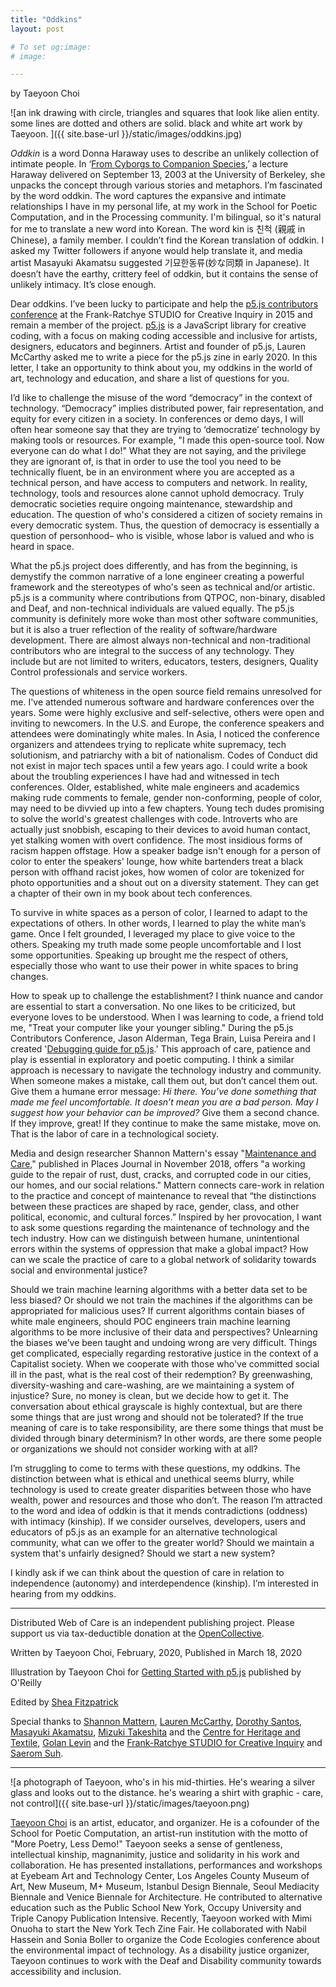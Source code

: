 ```yaml
---
title: "Oddkins"
layout: post

# To set og:image:
# image:  

---
```


by Taeyoon Choi

![an ink drawing with circle, triangles and squares that look like alien entity. some lines are dotted and others are solid. black and white art work by Taeyoon.  ]({{ site.base-url }}/static/images/oddkins.jpg)


*Oddkin* is a word Donna Haraway uses to describe an unlikely collection of intimate people. In ‘[From Cyborgs to Companion Species](https://www.youtube.com/watch?v=Q9gis7-Jads),’ a lecture Haraway delivered on September 13, 2003 at the University of Berkeley, she unpacks the concept through various stories and metaphors. I’m fascinated by the word oddkin. The word captures the expansive and intimate relationships I have in my personal life, at my work in the School for Poetic Computation, and in the Processing community. I'm bilingual, so it's natural for me to translate a new word into Korean. The word kin is 친척 (親戚 in Chinese), a family member. I couldn’t find the Korean translation of oddkin. I asked my Twitter followers if anyone would help translate it, and media artist Masayuki Akamatsu suggested 기묘한동류(妙な同類 in Japanese). It doesn’t have the earthy, crittery feel of oddkin, but it contains the sense of unlikely intimacy. It’s close enough.


Dear oddkins. I’ve been lucky to participate and help the [p5.js contributors conference](https://p5js.org/community/contributors-conference-2015.html) at the Frank-Ratchye STUDIO for Creative Inquiry in 2015 and remain a member of the project. [p5.js](https://p5js.org/) is a JavaScript library for creative coding, with a focus on making coding accessible and inclusive for artists, designers, educators and beginners. Artist and founder of p5.js, Lauren McCarthy asked me to write a piece for the p5.js zine in early 2020. In this letter, I take an opportunity to think about you, my oddkins in the world of art, technology and education, and share a list of questions for you.  

I’d like to challenge the misuse of the word “democracy” in the context of technology. “Democracy” implies distributed power, fair representation, and equity for every citizen in a society. In conferences or demo days, I will often hear someone say that they are trying to ‘democratize’ technology by making tools or resources. For example, "I made this open-source tool. Now everyone can do what I do!" What they are not saying, and the privilege they are ignorant of, is that in order to use the tool you need to be technically fluent, be in an environment where you are accepted as a technical person, and have access to computers and network. In reality, technology, tools and resources alone cannot uphold democracy. Truly democratic societies require ongoing maintenance, stewardship and education. The question of who's considered a citizen of society remains in every democratic system. Thus, the question of democracy is essentially a question of personhood– who is visible, whose labor is valued and who is heard in space. 

What the p5.js project does differently, and has from the beginning, is demystify the common narrative of a lone engineer creating a powerful framework and the stereotypes of who's seen as technical and/or artistic. p5.js is a community where contributions from QTPOC, non-binary, disabled and Deaf, and non-technical individuals  are valued equally. The p5.js community is definitely more woke than most other software communities, but it is also a truer reflection of the reality of software/hardware development. There are almost always non-technical and non-traditional contributors who are integral to the success of any technology. They include but are not limited to writers, educators, testers, designers, Quality Control professionals and service workers. 

The questions of whiteness in the open source field remains unresolved for me. I've attended numerous software and hardware conferences over the years. Some were highly exclusive and self-selective, others were open and inviting to newcomers. In the U.S. and Europe, the conference speakers and attendees were dominatingly white males. In Asia, I noticed the conference organizers and attendees trying to replicate white supremacy, tech solutionism, and patriarchy with a bit of nationalism. Codes of Conduct did not exist in major tech spaces until a few years ago. I could write a book about the troubling experiences I have had and witnessed in tech conferences. Older, established, white male engineers and academics making rude comments to female, gender non-conforming, people of color, may need to be divvied up into a few chapters. Young tech dudes promising to solve the world's greatest challenges with code. Introverts who are actually just snobbish, escaping to their devices to avoid human contact, yet stalking women with overt confidence. The most insidious forms of racism  happen offstage. How a speaker badge isn't enough for a person of color to enter the speakers' lounge, how white bartenders treat a black person with offhand racist jokes, how women of color are tokenized for photo opportunities and a shout out on a diversity statement. They can get a chapter of their own in my book about tech conferences.

To survive in white spaces as a person of color, I learned to adapt to the expectations of others. In other words, I learned to play the white man’s game. Once I felt grounded, I leveraged my place to give voice to the others. Speaking my truth made some people uncomfortable and I lost some opportunities. Speaking up brought me the respect of others, especially those who want to use their power in white spaces to bring changes. 

How to speak up to challenge the establishment? I think nuance and candor are essential to start a conversation. No one likes to be criticized, but everyone loves to be understood. When I was learning to code, a friend told me, "Treat your computer like your younger sibling." During the p5.js Contributors Conference, Jason Alderman, Tega Brain, Luisa Pereira and I created '[Debugging guide for p5.js](https://p5js.org/learn/debugging.html).' This approach of care, patience and play is essential in exploratory and poetic computing. I think a similar approach is necessary to navigate the technology industry and community. When someone makes a mistake, call them out, but don’t cancel them out. Give them a humane error message: *Hi there. You’ve done something that made me feel uncomfortable. It doesn’t mean you are a bad person. May I suggest how your behavior can be improved?* Give them a second chance. If they improve, great! If they continue to make the same mistake, move on. That is the labor of care in a technological society. 

Media and design researcher Shannon Mattern's essay "[Maintenance and Care](https://placesjournal.org/article/maintenance-and-care/?cn-reloaded=1)," published in Places Journal in November 2018, offers "a working guide to the repair of rust, dust, cracks, and corrupted code in our cities, our homes, and our social relations." Mattern connects care-work in relation to the practice and concept of maintenance to reveal that “the distinctions between these practices are shaped by race, gender, class, and other political, economic, and cultural forces.” Inspired by her provocation, I want to ask some questions regarding the maintenance of technology and the tech industry. How can we distinguish between humane, unintentional errors within the systems of oppression that make a global impact? How can we scale the practice of care to a global network of solidarity towards social and environmental justice?  

Should we train machine learning algorithms with a better data set to be less biased? Or should we not train the machines if the algorithms can be appropriated for malicious uses? If current algorithms contain biases of white male engineers, should POC engineers train machine learning algorithms to be more inclusive of their data and perspectives? Unlearning the biases we’ve been taught and undoing wrong are very difficult. Things get complicated, especially regarding restorative justice in the context of a Capitalist society. When we cooperate with those who've committed social ill in the past, what is the real cost of their redemption? By greenwashing, diversity-washing and care-washing, are we maintaining a system of injustice? Sure, no money is clean, but we decide how to get it. The conversation about ethical grayscale is highly contextual, but are there some things that are just wrong and should not be tolerated? If the true meaning of care is to take responsibility, are there some things that must be divided through binary determinism? In other words, are there some people or organizations we should not consider working with at all? 

I’m struggling to come to terms with these questions, my oddkins. The distinction between what is ethical and unethical seems blurry, while technology is used to create greater disparities between those who have wealth, power and resources and those who don’t. The reason I’m attracted to the word and idea of oddkin is that it mends contradictions (oddness) with intimacy (kinship). If we consider ourselves, developers, users and educators of p5.js as an example for an alternative technological community, what can we offer to the greater world? Should we maintain a system that's unfairly designed? Should we start a new system?
 
I kindly ask if we can think about the question of care in relation to independence (autonomy) and interdependence (kinship). I’m interested in hearing from my oddkins.  


--- 
 
Distributed Web of Care is an independent publishing project. Please support us via tax-deductible donation at the [OpenCollective](https://opencollective.com/distributed-web-of-care/).


Written by Taeyoon Choi, February, 2020, Published in March 18, 2020
 

Illustration by Taeyoon Choi for [Getting Started with p5.js](https://p5js.org/books/) published by O'Reilly

Edited by [Shea Fitzpatrick](http://sheafitz.com/) 

Special thanks to [Shannon Mattern](http://wordsinspace.net/shannon/), [Lauren McCarthy](lauren-mccarthy.com), [Dorothy Santos](https://dorothysantos.com/), [Masayuki Akamatsu](http://akamatsu.org/), [Mizuki Takeshita](https://twitter.com/mizuki0730) and the [Centre for Heritage and Textile](https://www.mill6chat.org/), [Golan Levin](http://www.flong.com/) and the [Frank-Ratchye STUDIO for Creative Inquiry](http://studioforcreativeinquiry.org/) and [Saerom Suh](https://www.instagram.com/saeromsuh/).   
 
 

--- 


![a photograph of Taeyoon, who's in his mid-thirties. He's wearing a silver glass and looks out to the distance. he's wearing a shirt with graphic - care, not control]({{ site.base-url }}/static/images/taeyoon.png)

[Taeyoon Choi](https://taeyoonchoi.com) is an artist, educator, and organizer. He is a cofounder of the School for Poetic Computation, an artist-run institution with the motto of "More Poetry, Less Demo!" Taeyoon seeks a sense of gentleness, intellectual kinship, magnanimity, justice and solidarity in his work and collaboration. He has presented installations, performances and workshops at Eyebeam Art and Technology Center, Los Angeles County Museum of Art, New Museum, M+ Museum, Istanbul Design Biennale, Seoul Mediacity Biennale and Venice Biennale for Architecture. He contributed to alternative education such as the Public School New York, Occupy University and Triple Canopy Publication Intensive. Recently, Taeyoon worked with Mimi Onuoha to start the New York Tech Zine Fair. He collaborated with Nabil Hassein and Sonia Boller to organize the Code Ecologies conference about the environmental impact of technology. As a disability justice organizer, Taeyoon continues to work with the Deaf and Disability community towards accessibility and inclusion. 

